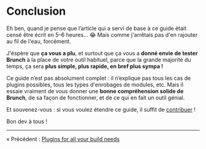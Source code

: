 # Conclusion

Eh ben, quand je pense que l’article qui a servi de base à ce guide était censé être écrit en 5–6 heures…  :joy:  Mais comme j'arrêtais pas d'en rajouter au fil de l'eau, forcément.

J'éspère que **ça vous a plu**, et surtout que ça vous a **donné envie de tester Brunch** à la place de votre outil habituel, parce que la grande majorité du temps, ça sera **plus simple, plus rapide, en bref plus sympa !**

Ce guide n’est pas absolument complet : il n’explique pas tous les cas de plugins possibles, tous les types d'enrobages de modules, etc.  Mais il essaie vraiment de vous donner une **bonne compréhension solide de Brunch**, de sa façon de fonctionner, et de ce qui en fait un outil génial.

Et souvenez-vous : si vous voulez étendre ce guide, il suffit de [contribuer](../../CONTRIBUTING.md) !

Bon dev à tous !

----

« Précédent : [Plugins for all your build needs](chapter11-plugins.md)
